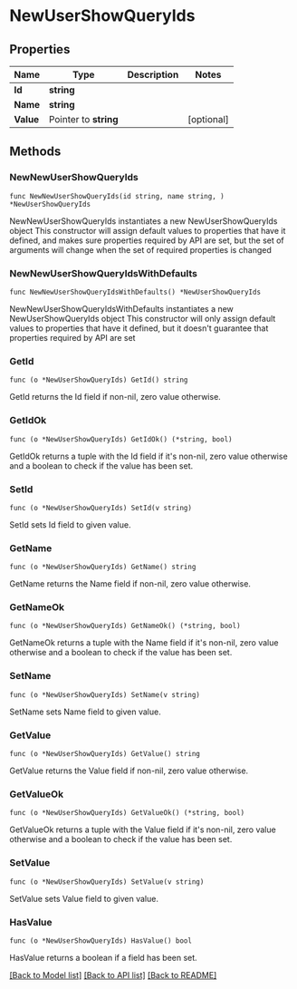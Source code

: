 # NewUserShowQueryIds

## Properties

Name | Type | Description | Notes
------------ | ------------- | ------------- | -------------
**Id** | **string** |  | 
**Name** | **string** |  | 
**Value** | Pointer to **string** |  | [optional] 

## Methods

### NewNewUserShowQueryIds

`func NewNewUserShowQueryIds(id string, name string, ) *NewUserShowQueryIds`

NewNewUserShowQueryIds instantiates a new NewUserShowQueryIds object
This constructor will assign default values to properties that have it defined,
and makes sure properties required by API are set, but the set of arguments
will change when the set of required properties is changed

### NewNewUserShowQueryIdsWithDefaults

`func NewNewUserShowQueryIdsWithDefaults() *NewUserShowQueryIds`

NewNewUserShowQueryIdsWithDefaults instantiates a new NewUserShowQueryIds object
This constructor will only assign default values to properties that have it defined,
but it doesn't guarantee that properties required by API are set

### GetId

`func (o *NewUserShowQueryIds) GetId() string`

GetId returns the Id field if non-nil, zero value otherwise.

### GetIdOk

`func (o *NewUserShowQueryIds) GetIdOk() (*string, bool)`

GetIdOk returns a tuple with the Id field if it's non-nil, zero value otherwise
and a boolean to check if the value has been set.

### SetId

`func (o *NewUserShowQueryIds) SetId(v string)`

SetId sets Id field to given value.


### GetName

`func (o *NewUserShowQueryIds) GetName() string`

GetName returns the Name field if non-nil, zero value otherwise.

### GetNameOk

`func (o *NewUserShowQueryIds) GetNameOk() (*string, bool)`

GetNameOk returns a tuple with the Name field if it's non-nil, zero value otherwise
and a boolean to check if the value has been set.

### SetName

`func (o *NewUserShowQueryIds) SetName(v string)`

SetName sets Name field to given value.


### GetValue

`func (o *NewUserShowQueryIds) GetValue() string`

GetValue returns the Value field if non-nil, zero value otherwise.

### GetValueOk

`func (o *NewUserShowQueryIds) GetValueOk() (*string, bool)`

GetValueOk returns a tuple with the Value field if it's non-nil, zero value otherwise
and a boolean to check if the value has been set.

### SetValue

`func (o *NewUserShowQueryIds) SetValue(v string)`

SetValue sets Value field to given value.

### HasValue

`func (o *NewUserShowQueryIds) HasValue() bool`

HasValue returns a boolean if a field has been set.


[[Back to Model list]](../README.md#documentation-for-models) [[Back to API list]](../README.md#documentation-for-api-endpoints) [[Back to README]](../README.md)


